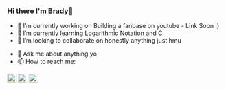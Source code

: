 ### Hi there I'm Brady👋

<!--
**BradyCodes/BradyCodes** is a ✨ _special_ ✨ repository because its `README.md` (this file) appears on your GitHub profile.



-->

- 🔭 I’m currently working on Building a fanbase on youtube - Link Soon :)
- 🌱 I’m currently learning Logarithmic Notation and C
- 👯 I’m looking to collaborate on honestly anything just hmu
<!--- 🤔 I’m looking for help with ...-->
- 💬 Ask me about anything yo
- 📫 How to reach me: 

<!--[<img align="left" alt="codeSTACKr.com" width="22px" src="https://raw.githubusercontent.com/iconic/open-iconic/master/svg/globe.svg" />][website]-->
[<img align="left" alt="My YouTube, which is coming soon | YouTube" width="22px" src="https://cdn.jsdelivr.net/npm/simple-icons@v3/icons/youtube.svg" />][youtube]
[<img align="left" alt="My twitter | Twitter" width="22px" src="https://cdn.jsdelivr.net/npm/simple-icons@v3/icons/twitter.svg" />][twitter]

[<img align="left" alt="My insta | Instagram" width="22px" src="https://cdn.jsdelivr.net/npm/simple-icons@v3/icons/instagram.svg" />][instagram]


<!--[website]: https://jiriadam.com/-->
[twitter]: https://twitter.com/bradyredding1
[youtube]: https://www.youtube.com/
[instagram]: https://www.instagram.com/_.bradyredding._/

